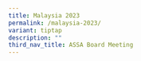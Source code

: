 ```yaml
---
title: Malaysia 2023
permalink: /malaysia-2023/
variant: tiptap
description: ""
third_nav_title: ASSA Board Meeting
---
```

<p></p>